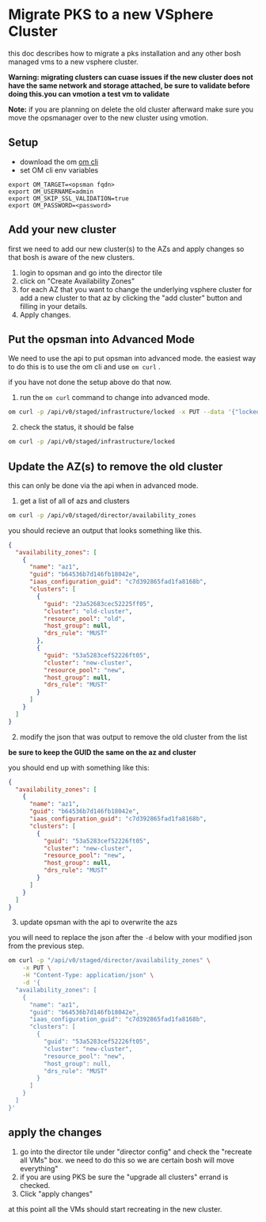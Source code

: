 # Migrate PKS to a new VSphere Cluster

this doc describes how to migrate a pks installation and any other bosh managed vms to a new vsphere cluster. 

**Warning: migrating clusters can cuase issues if the new cluster does not have the same network and storage attached, be sure to validate before doing this.you can vmotion a test vm to validate** 

**Note:** if you are planning on delete the old cluster afterward make sure you move the opsmanager over to the new cluster using vmotion. 

## Setup 

* download the om [om cli](https://github.com/pivotal-cf/om/releases)
* set OM cli env variables
  
```
export OM_TARGET=<opsman fqdn>
export OM_USERNAME=admin
export OM_SKIP_SSL_VALIDATION=true
export OM_PASSWORD=<password>
```

## Add your new cluster

first we need to add our new cluster(s) to the AZs and apply changes so that bosh is aware of the new clusters.

1. login to opsman and go into the director tile
2. click on "Create Availability Zones" 
3. for each AZ that you want to change the underlying vsphere cluster for add a new cluster to that az by clicking the "add cluster" button and filling in your details.
4. Apply changes.


## Put the opsman into Advanced Mode

We need to use the api to put opsman into advanced mode. the easiest way to do this is to use the om cli and use `om curl` . 

if you have not done the setup above do that now.


1. run the `om curl` command to change into advanced mode.

```bash
om curl -p /api/v0/staged/infrastructure/locked -x PUT --data '{"locked" : "false"}' -H "Content-Type: application/json"
```

2. check the status, it should be false

```bash
om curl -p /api/v0/staged/infrastructure/locked
```

## Update the AZ(s) to remove the old cluster

this can only be done via the api when in advanced mode. 

1. get a list of all of azs and clusters

```bash
om curl -p /api/v0/staged/director/availability_zones
```

you should recieve an output that looks something like this. 


```json
{
  "availability_zones": [
    {
      "name": "az1",
      "guid": "b64536b7d146fb18042e",
      "iaas_configuration_guid": "c7d392865fad1fa8168b",
      "clusters": [
        {
          "guid": "23a52683cec52225ff05",
          "cluster": "old-cluster",
          "resource_pool": "old",
          "host_group": null,
          "drs_rule": "MUST"
        },
        {
          "guid": "53a5283cef52226ft05",
          "cluster": "new-cluster",
          "resource_pool": "new",
          "host_group": null,
          "drs_rule": "MUST"
        }
      ]
    }
  ]
}
```

2. modify the json that was output to remove the old cluster from the list

**be sure to keep the GUID the same on the az and cluster**

you should end up with something like this:

```json
{
  "availability_zones": [
    {
      "name": "az1",
      "guid": "b64536b7d146fb18042e",
      "iaas_configuration_guid": "c7d392865fad1fa8168b",
      "clusters": [
        {
          "guid": "53a5283cef52226ft05",
          "cluster": "new-cluster",
          "resource_pool": "new",
          "host_group": null,
          "drs_rule": "MUST"
        }
      ]
    }
  ]
}
```

3. update opsman with the api to overwrite the azs

you will need to replace the json after the `-d` below with your modified json from the previous step.

```bash
om curl -p "/api/v0/staged/director/availability_zones" \
    -x PUT \
    -H "Content-Type: application/json" \
    -d '{
  "availability_zones": [
    {
      "name": "az1",
      "guid": "b64536b7d146fb18042e",
      "iaas_configuration_guid": "c7d392865fad1fa8168b",
      "clusters": [
        {
          "guid": "53a5283cef52226ft05",
          "cluster": "new-cluster",
          "resource_pool": "new",
          "host_group": null,
          "drs_rule": "MUST"
        }
      ]
    }
  ]
}'
```

## apply the changes

1. go into the director tile under "director config" and check the "recreate all VMs" box. we need to do this so we are certain bosh will move everything"
2. if you are using PKS be sure the "upgrade all clusters" errand is checked. 
3. Click "apply changes"



at this point all the VMs should start recreating in the new cluster.